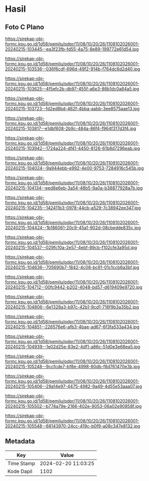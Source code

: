 # Hasil

## Foto C Plano

https://sirekap-obj-formc.kpu.go.id/1d58/pemilu/pdpr/11/08/10/20/26/1108102026001-20240215-103445--ea3f23fb-fd55-4a75-8e89-199772e61d54.jpg

https://sirekap-obj-formc.kpu.go.id/1d58/pemilu/pdpr/11/08/10/20/26/1108102026001-20240215-103536--036f6cdf-696d-49f2-914b-f764dc6d2d40.jpg

https://sirekap-obj-formc.kpu.go.id/1d58/pemilu/pdpr/11/08/10/20/26/1108102026001-20240215-103625--4f5efc2b-db97-455f-a6e3-86b1dc0a84a5.jpg

https://sirekap-obj-formc.kpu.go.id/1d58/pemilu/pdpr/11/08/10/20/26/1108102026001-20240215-103723--fd2ed8bd-462f-4bba-aabb-3ee8575aae13.jpg

https://sirekap-obj-formc.kpu.go.id/1d58/pemilu/pdpr/11/08/10/20/26/1108102026001-20240215-103817--e1dbf608-2b9c-484a-86f4-f964f317d3f4.jpg

https://sirekap-obj-formc.kpu.go.id/1d58/pemilu/pdpr/11/08/10/20/26/1108102026001-20240215-103942--1724a224-df41-4450-8126-61b8d7296eab.jpg

https://sirekap-obj-formc.kpu.go.id/1d58/pemilu/pdpr/11/08/10/20/26/1108102026001-20240215-104024--9a944ebb-e992-4e00-9753-7284916c545b.jpg

https://sirekap-obj-formc.kpu.go.id/1d58/pemilu/pdpr/11/08/10/20/26/1108102026001-20240215-104134--eed8e6eb-3a54-48b5-9a0a-b38877928a7b.jpg

https://sirekap-obj-formc.kpu.go.id/1d58/pemilu/pdpr/11/08/10/20/26/1108102026001-20240215-104235--142411b3-0978-44cb-a529-7c38942ee347.jpg

https://sirekap-obj-formc.kpu.go.id/1d58/pemilu/pdpr/11/08/10/20/26/1108102026001-20240215-104424--1b186061-20c9-45a1-902d-08cbedde835c.jpg

https://sirekap-obj-formc.kpu.go.id/1d58/pemilu/pdpr/11/08/10/20/26/1108102026001-20240215-104537--029fc10a-2e57-4ebf-89cb-f102cfe3a95d.jpg

https://sirekap-obj-formc.kpu.go.id/1d58/pemilu/pdpr/11/08/10/20/26/1108102026001-20240215-104636--705690b7-1842-4c08-bc91-01c1ccb6a3bf.jpg

https://sirekap-obj-formc.kpu.go.id/1d58/pemilu/pdpr/11/08/10/20/26/1108102026001-20240215-104712--00fc9442-b202-4048-bd57-d619409e9720.jpg

https://sirekap-obj-formc.kpu.go.id/1d58/pemilu/pdpr/11/08/10/20/26/1108102026001-20240215-104806--6e1328a3-b97c-42b1-9cd1-716f9b3a35b2.jpg

https://sirekap-obj-formc.kpu.go.id/1d58/pemilu/pdpr/11/08/10/20/26/1108102026001-20240215-104851--226576e6-afb3-4bae-ad67-6f3fa533a434.jpg

https://sirekap-obj-formc.kpu.go.id/1d58/pemilu/pdpr/11/08/10/20/26/1108102026001-20240215-104939--1e02d25e-83e2-4df1-a86c-51d0e3e68ea5.jpg

https://sirekap-obj-formc.kpu.go.id/1d58/pemilu/pdpr/11/08/10/20/26/1108102026001-20240215-105248--9ccfcde7-bf8e-4998-80db-f8d761470e3b.jpg

https://sirekap-obj-formc.kpu.go.id/1d58/pemilu/pdpr/11/08/10/20/26/1108102026001-20240215-105406--29a14e97-4475-4982-9a49-4d55e53aaa07.jpg

https://sirekap-obj-formc.kpu.go.id/1d58/pemilu/pdpr/11/08/10/20/26/1108102026001-20240215-105502--b774a79e-2166-402e-9053-06a02e90858f.jpg

https://sirekap-obj-formc.kpu.go.id/1d58/pemilu/pdpr/11/08/10/20/26/1108102026001-20240215-105548--68143970-24cc-419c-b0f9-a08c347e8132.jpg


## Metadata

| Key        | Value               |
| ---------- | ------------------- |
| Time Stamp | 2024-02-20 11:03:25 |
| Kode Dapil | 1102                |



